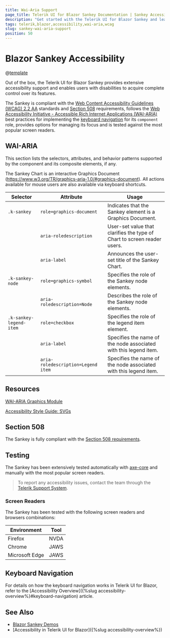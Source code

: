 ```yaml
---
title: Wai-Aria Support
page_title: Telerik UI for Blazor Sankey Documentation | Sankey Accessibility
description: "Get started with the Telerik UI for Blazor Sankey and learn about its accessibility support for WAI-ARIA, Section 508, and WCAG 2.2."
tags: telerik,blazor,accessibility,wai-aria,wcag
slug: sankey-wai-aria-support 
position: 50 
---
```


# Blazor Sankey Accessibility

@[template](/_contentTemplates/common/parameters-table-styles.md#table-layout)



Out of the box, the Telerik UI for Blazor Sankey provides extensive accessibility support and enables users with disabilities to acquire complete control over its features.


The Sankey is compliant with the [Web Content Accessibility Guidelines (WCAG) 2.2 AA](https://www.w3.org/TR/WCAG22/) standards and [Section 508](https://www.section508.gov/) requirements, follows the [Web Accessibility Initiative - Accessible Rich Internet Applications (WAI-ARIA)](https://www.w3.org/WAI/ARIA/apg/) best practices for implementing the [keyboard navigation](#keyboard-navigation) for its `component` role, provides options for managing its focus and is tested against the most popular screen readers.

## WAI-ARIA


This section lists the selectors, attributes, and behavior patterns supported by the component and its composite elements, if any.


The Sankey Chart is an interactive Graphics Document (https://www.w3.org/TR/graphics-aria-1.0/#graphics-document). All actions available for mouse users are also available via keyboard shortcuts.

| Selector | Attribute | Usage |
| -------- | --------- | ----- |
| `.k-sankey` | `role=graphics-document` | Indicates that the Sankey element is a Graphics Document. |
|  | `aria-roledescription` | User-set value that clarifies the type of Chart to screen reader users. |
|  | `aria-label` | Announces the user-set title of the Sankey Chart. |
| `.k-sankey-node` | `role=graphics-symbol` | Specifies the role of the Sankey node elements. |
|  | `aria-roledescription=Node` | Describes the role of the Sankey node elements. |
| `.k-sankey-legend-item` | `role=checkbox` | Specifies the role of the legend item element. |
|  | `aria-label` | Specifies the name of the node associated with this legend item. |
|  | `aria-roledescription=Legend item` | Specifies the name of the node associated with this legend item. |

## Resources

[WAI-ARIA Graphics Module](https://www.w3.org/TR/graphics-aria-1.0/)

[Accessibility Style Guide: SVGs](https://a11y-style-guide.com/style-guide/section-media.html#kssref-media-svgs)

## Section 508


The Sankey is fully compliant with the [Section 508 requirements](http://www.section508.gov/).

## Testing


The Sankey has been extensively tested automatically with [axe-core](https://github.com/dequelabs/axe-core) and manually with the most popular screen readers.

> To report any accessibility issues, contact the team through the [Telerik Support System](https://www.telerik.com/account/support-center).

### Screen Readers


The Sankey has been tested with the following screen readers and browsers combinations:

| Environment | Tool |
| ----------- | ---- |
| Firefox | NVDA |
| Chrome | JAWS |
| Microsoft Edge | JAWS |



## Keyboard Navigation

For details on how the keyboard navigation works in Telerik UI for Blazor, refer to the [Accessibility Overview]({%slug accessibility-overview%}#keyboard-navigation) article.

## See Also

* [Blazor Sankey Demos](https://demos.telerik.com/blazor-ui/sankey/overview)
* [Accessibility in Telerik UI for Blazor]({%slug accessibility-overview%})